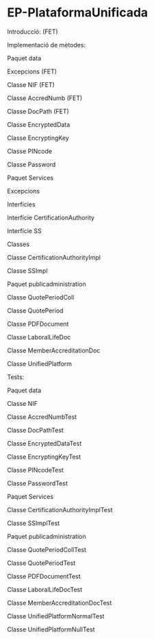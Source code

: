 # EP-PlataformaUnificada

Introducció: (FET)

Implementació de mètodes:

Paquet data

Excepcions (FET)

Classe NIF (FET)

Classe AccredNumb (FET)

Classe DocPath (FET)

Classe EncryptedData

Classe EncryptingKey

Classe PINcode

Classe Password

Paquet Services

Excepcions

Interfícies

Interfície CertificationAuthority

Interfície SS

Classes

Classe CertificationAuthorityImpl

Classe SSImpl

Paquet publicadministration

Classe QuotePeriodColl

Classe QuotePeriod

Classe PDFDocument

Classe LaboralLifeDoc

Classe MemberAccreditationDoc

Classe UnifiedPlatform

Tests:

Paquet data

Classe NIF

Classe AccredNumbTest

Classe DocPathTest

Classe EncryptedDataTest

Classe EncryptingKeyTest

Classe PINcodeTest

Classe PasswordTest

Paquet Services

Classe CertificationAuthorityImplTest

Classe SSImplTest



Paquet publicadministration

Classe QuotePeriodCollTest

Classe QuotePeriodTest

Classe PDFDocumentTest

Classe LaboralLifeDocTest

Classe MemberAccreditationDocTest

Classe UnifiedPlatformNormalTest

Classe UnifiedPlatformNullTest
